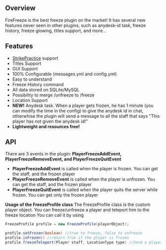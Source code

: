Overview
--------
FireFreeze is the best freeze plugin on the market! It has several new features never seen in other plugins, such as anydesk-id task, freeze history, freeze glowing, titles support, and more...

Features
--------
* [StrikePractice](https://www.spigotmc.org/resources/strikepractice-%E2%80%93-1v1-2v2-pvp-bots-tournaments-parties-kit-editor-gui-best-of-rounds-and-more.46906/) support
* Titles Support
* GUI Support
* 100% Configurable (messages.yml and config.yml)
* Easy to understand
* Freeze History command
* All data stored on SQLite/MySQL
* Possibility to merge /unfreeze to /freeze
* Location Support
* **NEW!** Anydesk task. When a player gets frozen, he has 1 minute (you can modify the time in the config) to give the anydesk id in chat, otherwhise the plugin will send a message to all the staff that says "This player has not given the anydesk id!"
* **Lightweight and resources free!**

API
--------
There are 3 events in the plugin: **PlayerFreezeAddEvent, PlayerFreezeRemoveEvent, and PlayerFreezeQuitEvent**
* **PlayerFreezeAddEvent** is called when the player is frozen. You can get the staff, and the frozen player
* **PlayerFreezeRemoveEvent** is called when the player is unfrozen. You can get the staff, and the frozen player
* **PlayerFreezeQuitEvent** is called when the player quits the server while frozen. You can get only the frozen player

**Usage of the FreezeProfile class**
The FreezeProfile class is the custom player object. You can freeze/unfreeze a player and teleport him to the freeze location
You can call it by using
```java
FreezeProfile profile = new FreezeProfile(playerObject);

profile.setFrozen(boolean) //true to freeze, false to unfreeze
profile.isFrozen() //return true if the player is frozen
profile.freezeTeleport(Player staff, LocationType type) //Send a player to the freeze location
```
